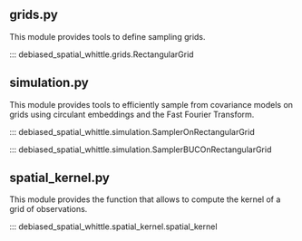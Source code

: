 ## grids.py
This module provides tools to define sampling grids.

::: debiased_spatial_whittle.grids.RectangularGrid


## simulation.py
This module provides tools to efficiently sample from covariance models on
grids using circulant embeddings and the Fast Fourier Transform.

::: debiased_spatial_whittle.simulation.SamplerOnRectangularGrid

::: debiased_spatial_whittle.simulation.SamplerBUCOnRectangularGrid


## spatial_kernel.py
This module provides the function that allows to compute the kernel of a grid of observations.

::: debiased_spatial_whittle.spatial_kernel.spatial_kernel
